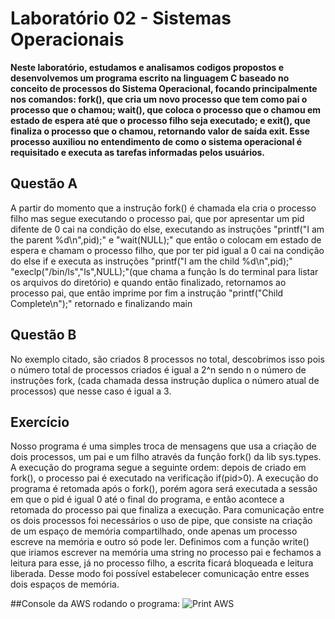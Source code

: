 # Laboratório 02 - Sistemas Operacionais

**Neste laboratório, estudamos e analisamos codigos propostos e desenvolvemos um programa escrito na linguagem C baseado no conceito de processos do Sistema Operacional, 
focando principalmente nos comandos: fork(), que cria um novo processo que tem como pai o processo que o chamou;
wait(), que coloca o processo que o chamou em estado de espera até que o processo filho seja executado; e
exit(), que finaliza o processo que o chamou, retornando valor de saída exit. Esse processo auxiliou no entendimento de como o sistema operacional é requisitado 
e executa as tarefas informadas pelos usuários.**

## Questão A

A partir do momento que a instrução fork() é chamada ela cria o processo filho mas segue executando o processo  pai, que por apresentar um pid difente de 0 cai na
condição do else, executando as instruções "printf("I am the parent %d\n",pid);" e "wait(NULL);" que então o colocam em estado de espera e chamam o processo filho, que por ter pid igual a 0 cai na condição do else if e executa as instruções "printf("I am the child %d\n",pid);" "execlp("/bin/ls","ls",NULL);"(que chama a função ls do terminal para listar os arquivos do diretório) e quando então finalizado, retornamos ao processo pai, que então imprime por fim a instrução "printf("Child Complete\n");" retornado e finalizando main

## Questão B

No exemplo citado, são criados 8 processos no total, descobrimos isso pois o número total de processos criados é igual a 2^n sendo n o número de instruções fork, (cada chamada dessa instrução duplica o número atual de processos) que nesse caso é igual a 3.

## Exercício

Nosso programa é uma simples troca de mensagens que usa a criação de dois processos, um pai e um filho através da função fork() da lib sys.types. A execução do programa segue a seguinte ordem: depois de criado em fork(), o processo pai é executado na verificação if(pid>0). A  execução do programa é retomada após o fork(), porém agora será executada a sessão em que o pid é igual 0 até o final do programa, e então acontece a retomada do processo pai que finaliza a execução. Para comunicação entre os dois processos foi necessários o uso de pipe, que consiste na criação de um espaço de memória compartilhado, onde apenas um processo escreve na memória e outro só pode ler. Definimos com a função write() que iriamos escrever na memória uma string no processo pai e fechamos a leitura para esse, já no processo filho, a escrita ficará bloqueada e leitura liberada. Desse modo foi possível estabelecer comunicação entre esses dois espaços de memória. 
 
##Console da AWS rodando o programa:
<img src="https://i.imgur.com/5OdGrY7.png" alt="Print AWS">
